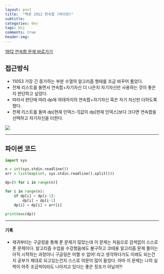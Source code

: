 ```yaml
---
layout: post
title:  "백준 1912 연속합 (파이썬)"
subtitle:   
categories: dev
tags: boj
comments: true
header-img: 
---
```


[1912 연속합 문제 바로가기](https://www.acmicpc.net/problem/1912)   
    

## 접근방식
- 11053 가장 긴 증가하는 부분 수열의 알고리즘 형태를 조금 바꾸어 풀었다.
- 전체 리스트를 돌면서 연속합+자기자신 더 나은지 자기자신만 사용하는 것이 좋은지 판단하고 싶었다.  
- 따라서 판단에 따라 dp에 여태까지의 연속합+자기자신 혹은 자기 자신만 더하도록 했다.
- 전체 리스트를 돌며 dp[현재 인덱스-1]값이 dp[현재 인덱스]보다 크다면 연속합을 선택하고 자기자신을 더한다.

<img src="https://ataraxiady.github.io/assets/img/dev/boj/1912_1.png">

---

## 파이썬 코드
```python
import sys

n = int(sys.stdin.readline())
arr = list(map(int, sys.stdin.readline().split()))

dp=[0 for i in range(n)]

for i in range(n):
    if dp[i] < dp[i-1]:
        dp[i] = dp[i-1]
    dp[i] = dp[i] + arr[i]

print(max(dp))
```
  
  
  
---
#### 기록
- 재귀부터는 구글링을 통해 푼 문제가 많았는데 이 문제는 처음으로 검색없이 스스로 푼 문제이다. 알고리즘 수업을 수강했음에도 불구하고 코테용 알고리즘 문제 풀이는 아직 시작하는 과정이니 구글링은 어쩔 수 없어! 라고 생각하다가도 이래도 되는건지 공부가 제대로 되고있는건지 스스로 의문이 많이 들었다. 아마 이 문제는  나의 실력이 아주 조금씩이라도 나아지고 있다는 좋은 징조가 아닐까?! 
  
  